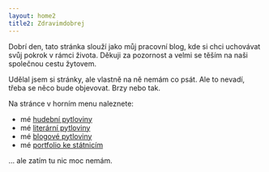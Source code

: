 ```yaml
---
layout: home2
title2: Zdravimdobrej
---
```



Dobrí den, tato stránka slouží jako můj pracovní blog, kde si chci uchovávat svůj pokrok v rámci života. Děkuji za pozornost a velmi se těším na naši společnou cestu žytovem.

Udělal jsem si stránky, ale vlastně na ně nemám co psát. Ale to nevadí, třeba se něco bude objevovat. Brzy nebo tak.

Na stránce v horním menu naleznete:

- mé [hudební pytloviny](/hudba)
- mé [literární pytloviny](/literatura)
- mé [blogové pytloviny](/blog)
- mé [portfolio ke státnicím](/cv)

... ale zatím tu nic moc nemám.